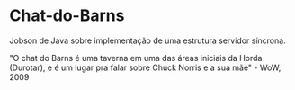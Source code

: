 # Chat-do-Barns
Jobson de Java sobre implementação de uma estrutura servidor síncrona.

  "O chat do Barns é uma taverna em uma das áreas iniciais da Horda (Durotar), e é um lugar pra falar sobre Chuck Norris e a sua mãe" - WoW, 2009
